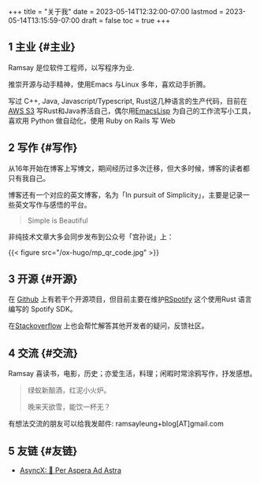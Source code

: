 +++
title = "关于我"
date = 2023-05-14T12:32:00-07:00
lastmod = 2023-05-14T13:15:59-07:00
draft = false
toc = true
+++

## <span class="section-num">1</span> 主业 {#主业}

Ramsay 是位软件工程师，以写程序为业.<br/>

推崇开源与动手精神，使用Emacs 与Linux 多年，喜欢动手折腾。 <br/>

写过 C++, Java, Javascript/Typescript, Rust这几种语言的生产代码，目前在[AWS S3](https://aws.amazon.com/s3/) 写Rust和Java养活自己，偶尔用[EmacsLisp](https://github.com/ramsayleung/emacs.d) 为自己的工作流写小工具，喜欢用 Python 做自动化，使用 Ruby on Rails 写 Web <br/>


## <span class="section-num">2</span> 写作 {#写作}

从16年开始在博客上写博文，期间经历过多次迁移，但大多时候，博客的读者都只有我自己。 <br/>

博客还有一个对应的英文博客，名为「In pursuit of Simplicity」，主要是记录一些英文写作与感悟的平台。 <br/>

> Simple is Beautiful <br/>

非纯技术文章大多会同步发布到公众号「宫孙说」上： <br/>

{{< figure src="/ox-hugo/mp_qr_code.jpg" >}} <br/>


## <span class="section-num">3</span> 开源 {#开源}

在 [Github](<https://github.com/ramsayleung>) 上有若干个开源项目，但目前主要在维护[RSpotify](<https://github.com/ramsayleung/rspotify>) 这个使用Rust 语言编写的 Spotify SDK。 <br/>

在[Stackoverflow](<https://stackoverflow.com/users/5738112/ramsay>) 上也会帮忙解答其他开发者的疑问，反馈社区。 <br/>


## <span class="section-num">4</span> 交流 {#交流}

Ramsay 喜读书，电影，历史；亦爱生活，料理；闲暇时常涂鸦写作，抒发感想。 <br/>

> 绿蚁新醅酒，红泥小火炉。 <br/>
> 
> 晚来天欲雪，能饮一杯无？ <br/>

有想法交流的朋友可以给我发邮件: ramsayleung+blog[AT]gmail.com <br/>


## <span class="section-num">5</span> 友链 {#友链}

- [AsyncX: 🌌 Per Aspera Ad Astra](https://blog.asyncx.top)
